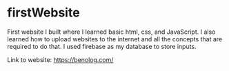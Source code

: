 # firstWebsite

First website I built where I learned basic html, css, and JavaScript. I also learned how to upload websites to the internet and all the concepts that are required to do that. I used firebase as my database to store inputs.

Link to website: https://benolog.com/
